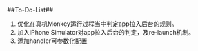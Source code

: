 ##To-Do-List##
1. 优化在真机Monkey运行过程当中判定app拉入后台的规则。
2. 加入iPhone Simulator对app拉入后台的判定，及re-launch机制。
3. 添加handler可参数化配置
